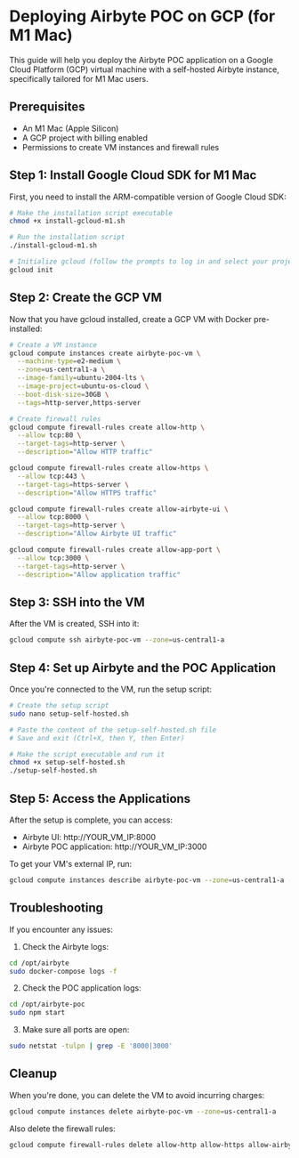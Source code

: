 # Deploying Airbyte POC on GCP (for M1 Mac)

This guide will help you deploy the Airbyte POC application on a Google Cloud Platform (GCP) virtual machine with a self-hosted Airbyte instance, specifically tailored for M1 Mac users.

## Prerequisites

- An M1 Mac (Apple Silicon)
- A GCP project with billing enabled
- Permissions to create VM instances and firewall rules

## Step 1: Install Google Cloud SDK for M1 Mac

First, you need to install the ARM-compatible version of Google Cloud SDK:

```bash
# Make the installation script executable
chmod +x install-gcloud-m1.sh

# Run the installation script
./install-gcloud-m1.sh

# Initialize gcloud (follow the prompts to log in and select your project)
gcloud init
```

## Step 2: Create the GCP VM

Now that you have gcloud installed, create a GCP VM with Docker pre-installed:

```bash
# Create a VM instance
gcloud compute instances create airbyte-poc-vm \
  --machine-type=e2-medium \
  --zone=us-central1-a \
  --image-family=ubuntu-2004-lts \
  --image-project=ubuntu-os-cloud \
  --boot-disk-size=30GB \
  --tags=http-server,https-server

# Create firewall rules
gcloud compute firewall-rules create allow-http \
  --allow tcp:80 \
  --target-tags=http-server \
  --description="Allow HTTP traffic"

gcloud compute firewall-rules create allow-https \
  --allow tcp:443 \
  --target-tags=https-server \
  --description="Allow HTTPS traffic"

gcloud compute firewall-rules create allow-airbyte-ui \
  --allow tcp:8000 \
  --target-tags=http-server \
  --description="Allow Airbyte UI traffic"

gcloud compute firewall-rules create allow-app-port \
  --allow tcp:3000 \
  --target-tags=http-server \
  --description="Allow application traffic"
```

## Step 3: SSH into the VM

After the VM is created, SSH into it:

```bash
gcloud compute ssh airbyte-poc-vm --zone=us-central1-a
```

## Step 4: Set up Airbyte and the POC Application

Once you're connected to the VM, run the setup script:

```bash
# Create the setup script
sudo nano setup-self-hosted.sh

# Paste the content of the setup-self-hosted.sh file
# Save and exit (Ctrl+X, then Y, then Enter)

# Make the script executable and run it
chmod +x setup-self-hosted.sh
./setup-self-hosted.sh
```

## Step 5: Access the Applications

After the setup is complete, you can access:

- Airbyte UI: http://YOUR_VM_IP:8000
- Airbyte POC application: http://YOUR_VM_IP:3000

To get your VM's external IP, run:

```bash
gcloud compute instances describe airbyte-poc-vm --zone=us-central1-a --format='get(networkInterfaces[0].accessConfigs[0].natIP)'
```

## Troubleshooting

If you encounter any issues:

1. Check the Airbyte logs:
```bash
cd /opt/airbyte
sudo docker-compose logs -f
```

2. Check the POC application logs:
```bash
cd /opt/airbyte-poc
sudo npm start
```

3. Make sure all ports are open:
```bash
sudo netstat -tulpn | grep -E '8000|3000'
```

## Cleanup

When you're done, you can delete the VM to avoid incurring charges:

```bash
gcloud compute instances delete airbyte-poc-vm --zone=us-central1-a
```

Also delete the firewall rules:

```bash
gcloud compute firewall-rules delete allow-http allow-https allow-airbyte-ui allow-app-port
```
